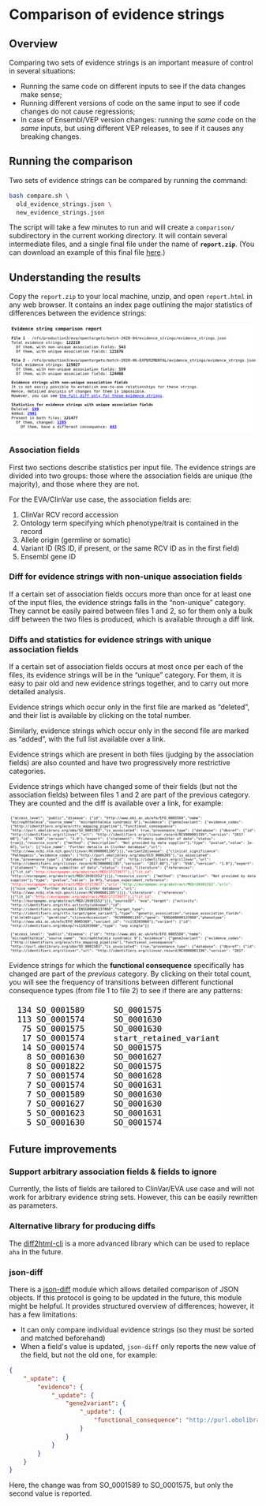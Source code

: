 # Comparison of evidence strings

## Overview
Comparing two sets of evidence strings is an important measure of control in several situations:
* Running the same code on different inputs to see if the data changes make sense;
* Running different versions of code on the same input to see if code changes do not cause regressions;
* In case of Ensembl/VEP version changes: running the _same_ code on the _same_ inputs, but using different VEP releases, to see if it causes any breaking changes.
 
## Running the comparison
Two sets of evidence strings can be compared by running the command:
```bash
bash compare.sh \
  old_evidence_strings.json \
  new_evidence_strings.json
```

The script will take a few minutes to run and will create a `comparison/` subdirectory in the current working directory. It will contain several intermediate files, and a single final file under the name of **`report.zip`**. (You can download an example of this final file [here](report-example/report.zip).)

## Understanding the results
Copy the `report.zip` to your local machine, unzip, and open `report.html` in any web browser. It contains an index page outlining the major statistics of differences between the evidence strings:

![](report-example/01.index.png)

### Association fields
First two sections describe statistics per input file. The evidence strings are divided into two groups: those where the association fields are unique (the majority), and those where they are not.

For the EVA/ClinVar use case, the association fields are:
1. ClinVar RCV record accession
1. Ontology term specifying which phenotype/trait is contained in the record
1. Allele origin (germline or somatic)
1. Variant ID (RS ID, if present, or the same RCV ID as in the first field)
1. Ensembl gene ID

### Diff for evidence strings with non-unique association fields
If a certain set of association fields occurs more than once for at least one of the input files, the evidence strings falls in the “non-unique” category. They cannot be easily paired between files 1 and 2, so for them only a bulk diff between the two files is produced, which is available through a diff link.

### Diffs and statistics for evidence strings with unique association fields
If a certain set of association fields occurs at most once per each of the files, its evidence strings will be in the “unique” category. For them, it is easy to pair old and new evidence strings together, and to carry out more detailed analysis.

Evidence strings which occur only in the first file are marked as “deleted”, and their list is available by clicking on the total number.

Similarly, evidence strings which occur only in the second file are marked as “added”, with the full list available over a link.

Evidence strings which are present in both files (judging by the association fields) are also counted and have two progressively more restrictive categories.

Evidence strings which have changed some of their fields (but not the association fields) between files 1 and 2 are part of the previous category. They are counted and the diff is available over a link, for example:

![](report-example/02.changed.png)

Evidence strings for which the **functional consequence** specifically has changed are part of the _previous_ category. By clicking on their total count, you will see the frequency of transitions between different functional consequence types (from file 1 to file 2) to see if there are any patterns:

![](report-example/03.consequences.png)

## Future improvements

### Support arbitrary association fields & fields to ignore
Currently, the lists of fields are tailored to ClinVar/EVA use case and will not work for arbitrary evidence string sets. However, this can be easily rewritten as parameters.

### Alternative library for producing diffs
The [diff2html-cli](https://github.com/rtfpessoa/diff2html-cli) is a more advanced library which can be used to replace `aha` in the future.

### json-diff
There is a [json-diff](https://pypi.org/project/json-diff/) module which allows detailed comparison of JSON objects. If this protocol is going to be updated in the future, this module might be helpful. It provides structured overview of differences; however, it has a few limitations:
 * It can only compare individual evidence strings (so they must be sorted and matched beforehand)
 * When a field's value is updated, `json-diff` only reports the new value of the field, but not the old one, for example:
```json
{
    "_update": {
        "evidence": {
            "_update": {
                "gene2variant": {
                    "_update": {
                        "functional_consequence": "http://purl.obolibrary.org/obo/SO_0001575"
                    }
                }
            }
        }
    }
}
```

Here, the change was from SO_0001589 to SO_0001575, but only the second value is reported.
